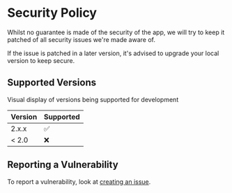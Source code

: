 # Security Policy

Whilst no guarantee is made of the security of the app, we will try to keep it patched of all security issues we're made aware of. 

If the issue is patched in a later version, it's advised to upgrade your local version to keep secure.

## Supported Versions

Visual display of versions being supported for development

| Version | Supported          |
| ------- | ------------------ |
| 2.x.x   | :white_check_mark: |
| < 2.0   | :x:                |

## Reporting a Vulnerability

To report a vulnerability, look at [creating an issue](https://github.com/KieranBond/PReticulated/issues/new/choose).
